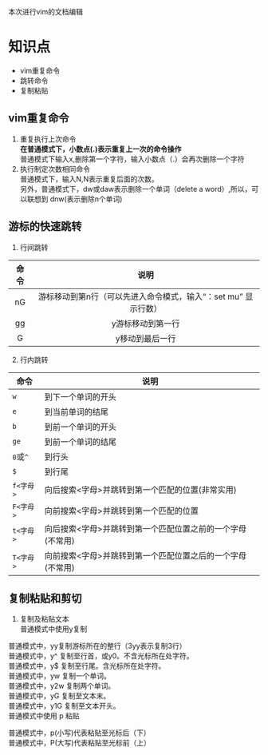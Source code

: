 本次进行vim的文档编辑
# 知识点  
- vim重复命令
- 跳转命令
- 复制粘贴 
## vim重复命令  
1. 重复执行上次命令  
**在普通模式下，小数点(.)表示重复上一次的命令操作**  
普通模式下输入x,删除第一个字符，输入小数点（.）会再次删除一个字符
2. 执行制定次数相同命令  
普通模式下，输入N<command>,N表示重复后面的次数。  
另外，普通模式下，dw或daw表示删除一个单词（delete a word）,所以，可以联想到
dnw(表示删除n个单词)
## 游标的快速跳转  
1. 行间跳转  

| 命令 | 说明                                                         |
:-: | :-: 
| nG   | 游标移动到第n行（可以先进入命令模式，输入“：set mu” 显示行数） |
| gg   | y游标移动到第一行                                            |
| G    | y移动到最后一行                                              |

2. 行内跳转  

| 命令      | 说明                                                       |
| --------- | ---------------------------------------------------------- |
| `w`       | 到下一个单词的开头                                         |
| `e`       | 到当前单词的结尾                                           |
| `b`       | 到前一个单词的开头                                         |
| `ge`      | 到前一个单词的结尾                                         |
| `0`或`^`  | 到行头                                                     |
| `$`       | 到行尾                                                     |
| `f<字母>` | 向后搜索<字母>并跳转到第一个匹配的位置(非常实用)           |
| `F<字母>` | 向前搜索<字母>并跳转到第一个匹配的位置                     |
| `t<字母>` | 向后搜索<字母>并跳转到第一个匹配位置之前的一个字母(不常用) |
| `T<字母>` | 向前搜索<字母>并跳转到第一个匹配位置之后的一个字母(不常用) |
  

##  复制粘贴和剪切  
1.  复制及粘贴文本  
普通模式中使用y复制  

普通模式中，yy复制游标所在的整行（3yy表示复制3行）  
普通模式中，y^ 复制至行首，或y0。不含光标所在处字符。  
普通模式中，y$ 复制至行尾。含光标所在处字符。  
普通模式中，yw 复制一个单词。  
普通模式中，y2w 复制两个单词。  
普通模式中，yG 复制至文本末。  
普通模式中，y1G 复制至文本开头。  
普通模式中使用 p 粘贴  

普通模式中，p(小写)代表粘贴至光标后（下）  
普通模式中，P(大写)代表粘贴至光标前（上）  
